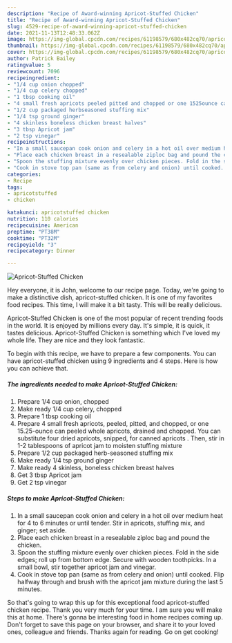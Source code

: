 ```yaml
---
description: "Recipe of Award-winning Apricot-Stuffed Chicken"
title: "Recipe of Award-winning Apricot-Stuffed Chicken"
slug: 4529-recipe-of-award-winning-apricot-stuffed-chicken
date: 2021-11-13T12:48:33.062Z
image: https://img-global.cpcdn.com/recipes/61198579/680x482cq70/apricot-stuffed-chicken-recipe-main-photo.jpg
thumbnail: https://img-global.cpcdn.com/recipes/61198579/680x482cq70/apricot-stuffed-chicken-recipe-main-photo.jpg
cover: https://img-global.cpcdn.com/recipes/61198579/680x482cq70/apricot-stuffed-chicken-recipe-main-photo.jpg
author: Patrick Bailey
ratingvalue: 5
reviewcount: 7096
recipeingredient:
- "1/4 cup onion chopped"
- "1/4 cup celery chopped"
- "1 tbsp cooking oil"
- "4 small fresh apricots peeled pitted and chopped or one 1525ounce can peeled whole apricots drained and chopped You can substitute four dried apricots snipped for canned apricots  Then stir in 12 tablespoons of apricot jam to moisten stuffing mixture"
- "1/2 cup packaged herbseasoned stuffing mix"
- "1/4 tsp ground ginger"
- "4 skinless boneless chicken breast halves"
- "3 tbsp Apricot jam"
- "2 tsp vinegar"
recipeinstructions:
- "In a small saucepan cook onion and celery in a hot oil over medium heat for 4 to 6 minutes or until tender. Stir in apricots, stuffing mix, and ginger; set aside."
- "Place each chicken breast in a resealable ziploc bag and pound the chicken."
- "Spoon the stuffing mixture evenly over chicken pieces. Fold in the side edges; roll up from bottom edge. Secure with wooden toothpicks. In a small bowl, stir together apricot jam and vinegar."
- "Cook in stove top pan (same as from celery and onion) until cooked. Flip halfway through and brush with the apricot jam mixture during the last 5 minutes."
categories:
- Recipe
tags:
- apricotstuffed
- chicken

katakunci: apricotstuffed chicken 
nutrition: 110 calories
recipecuisine: American
preptime: "PT38M"
cooktime: "PT32M"
recipeyield: "3"
recipecategory: Dinner

---
```



![Apricot-Stuffed Chicken](https://img-global.cpcdn.com/recipes/61198579/680x482cq70/apricot-stuffed-chicken-recipe-main-photo.jpg)

Hey everyone, it is John, welcome to our recipe page. Today, we're going to make a distinctive dish, apricot-stuffed chicken. It is one of my favorites food recipes. This time, I will make it a bit tasty. This will be really delicious.

Apricot-Stuffed Chicken is one of the most popular of recent trending foods in the world. It is enjoyed by millions every day. It's simple, it is quick, it tastes delicious. Apricot-Stuffed Chicken is something which I've loved my whole life. They are nice and they look fantastic.




To begin with this recipe, we have to prepare a few components. You can have apricot-stuffed chicken using 9 ingredients and 4 steps. Here is how you can achieve that.

<!--inarticleads1-->

##### The ingredients needed to make Apricot-Stuffed Chicken:

1. Prepare 1/4 cup onion, chopped
1. Make ready 1/4 cup celery, chopped
1. Prepare 1 tbsp cooking oil
1. Prepare 4 small fresh apricots, peeled, pitted, and chopped, or one 15.25-ounce can peeled whole apricots, drained and chopped. You can substitute four dried apricots, snipped, for canned apricots . Then, stir in 1-2 tablespoons of apricot jam to moisten stuffing mixture
1. Prepare 1/2 cup packaged herb-seasoned stuffing mix
1. Make ready 1/4 tsp ground ginger
1. Make ready 4 skinless, boneless chicken breast halves
1. Get 3 tbsp Apricot jam
1. Get 2 tsp vinegar




<!--inarticleads2-->

##### Steps to make Apricot-Stuffed Chicken:

1. In a small saucepan cook onion and celery in a hot oil over medium heat for 4 to 6 minutes or until tender. Stir in apricots, stuffing mix, and ginger; set aside.
1. Place each chicken breast in a resealable ziploc bag and pound the chicken.
1. Spoon the stuffing mixture evenly over chicken pieces. Fold in the side edges; roll up from bottom edge. Secure with wooden toothpicks. In a small bowl, stir together apricot jam and vinegar.
1. Cook in stove top pan (same as from celery and onion) until cooked. Flip halfway through and brush with the apricot jam mixture during the last 5 minutes.




So that's going to wrap this up for this exceptional food apricot-stuffed chicken recipe. Thank you very much for your time. I am sure you will make this at home. There's gonna be interesting food in home recipes coming up. Don't forget to save this page on your browser, and share it to your loved ones, colleague and friends. Thanks again for reading. Go on get cooking!
